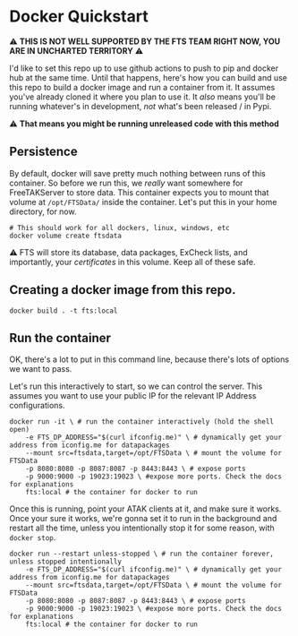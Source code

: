 # Docker Quickstart

:warning: **THIS IS NOT WELL SUPPORTED BY THE FTS TEAM RIGHT NOW, YOU ARE IN UNCHARTED TERRITORY** :warning:

I'd like to set this repo up to use github actions to push to pip and docker hub at the same time. Until that happens, here's how you can build and use this repo to build a docker image and run a container from it. It assumes you've already cloned it where you plan to use it. It _also_ means you'll be running whatever's in development, _not_ what's been released / in Pypi. 

:warning: **That means you might be running unreleased code with this method**

## Persistence
By default, docker will save pretty much nothing between runs of this container. So before we run this, we _really_ want somewhere for FreeTAKServer to store data. This container expects you to mount that volume at `/opt/FTSData/` inside the container. Let's put this in your home directory, for now. 

```shell
# This should work for all dockers, linux, windows, etc
docker volume create ftsdata 
```

:warning: FTS will store its database, data packages, ExCheck lists, and importantly, your _certificates_ in this volume. Keep all of these safe. 

## Creating a docker image from this repo.
`docker build . -t fts:local`

## Run the container
OK, there's a lot to put in this command line, because there's lots of options we want to pass.

Let's run this interactively to start, so we can control the server. This assumes you want to use your public IP for the relevant IP Address configurations.

```shell
docker run -it \ # run the container interactively (hold the shell open)
	-e FTS_DP_ADDRESS="$(curl ifconfig.me)" \ # dynamically get your address from iconfig.me for datapackages
	--mount src=ftsdata,target=/opt/FTSData \ # mount the volume for FTSData
	-p 8080:8080 -p 8087:8087 -p 8443:8443 \ # expose ports
	-p 9000:9000 -p 19023:19023 \ #expose more ports. Check the docs for explanations
	fts:local # the container for docker to run
```

Once this is running, point your ATAK clients at it, and make sure it works. Once your sure it works, we're gonna set it to run in the background and restart all the time, unless you intentionally stop it for some reason, with `docker stop`. 

```shell 
docker run --restart unless-stopped \ # run the container forever, unless stopped intentionally
	-e FTS_DP_ADDRESS="$(curl ifconfig.me)" \ # dynamically get your address from iconfig.me for datapackages
	--mount src=ftsdata,target=/opt/FTSData \ # mount the volume for FTSData
	-p 8080:8080 -p 8087:8087 -p 8443:8443 \ # expose ports
	-p 9000:9000 -p 19023:19023 \ #expose more ports. Check the docs for explanations
	fts:local # the container for docker to run
```